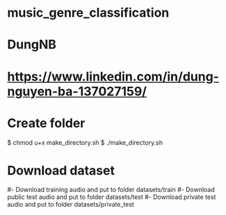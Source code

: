 # music_genre_classification
# DungNB
# https://www.linkedin.com/in/dung-nguyen-ba-137027159/

# Create folder
$ chmod u+x make_directory.sh
$ ./make_directory.sh

# Download dataset
#- Download training audio and put to folder datasets/train
#- Download public test audio and put to folder datasets/test
#- Download private test audio and put to folder datasets/private_test

#
